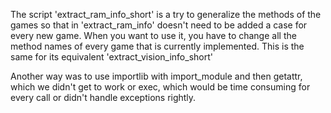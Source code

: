 The script 'extract_ram_info_short' is a try to generalize the methods of the games so that in 'extract_ram_info'
doesn't need to be added a case for every new game.
When you want to use it, you have to change all the method names of every game that
is currently implemented. This is the same for its equivalent 'extract_vision_info_short'

Another way was to use importlib with import_module and then getattr, which we didn't get to work or exec,
which would be time consuming for every call or didn't handle exceptions rightly.
